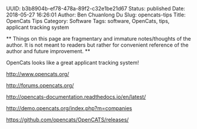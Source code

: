 UUID: b3b8904b-ef78-478a-89f2-c32e1be21d67
Status: published
Date: 2018-05-27 16:26:01
Author: Ben Chuanlong Du
Slug: opencats-tips
Title: OpenCats Tips
Category: Software
Tags: software, OpenCats, tips, applicant tracking system

**
Things on this page are
fragmentary and immature notes/thoughts of the author.
It is not meant to readers
but rather for convenient reference of the author and future improvement.
**


OpenCats looks like a great applicant tracking system!

http://www.opencats.org/

http://forums.opencats.org/

http://opencats-documentation.readthedocs.io/en/latest/

http://demo.opencats.org/index.php?m=companies

https://github.com/opencats/OpenCATS/releases/
